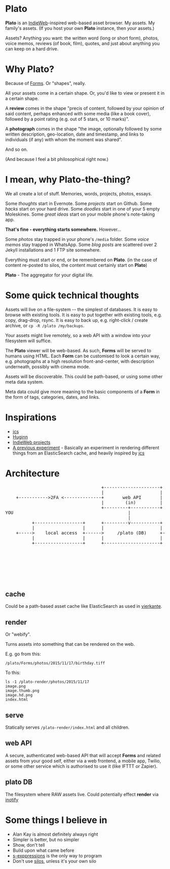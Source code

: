 # Plato

**Plato** is an [IndieWeb](https://indiewebcamp.com/why)-inspired web-based asset browser. My assets. My family's assets. (If you host your own **Plato** instance, then _your_ assets.)

Assets? Anything you want: the written word (long or short form), photos, voice memos, reviews (of book, film), quotes, and just about anything you can keep on a hard drive.

# Why Plato?

Because of [Forms](https://en.wikipedia.org/wiki/Theory_of_Forms). Or "shapes", really.

All your assets come in a certain shape. Or, you'd like to view or present it in a certain shape.

A **review** comes in the shape "precis of content, followed by your opinion of said content, perhaps enhanced with some media (like a book cover), followed by a point rating (e.g. out of 5 stars, or 10 marks)".

A **photograph** comes in the shape "the image, optionally followed by some written description, geo-location, date and timestamp, and links to individuals (if any) with whom the moment was shared".

And so on.

(And because I feel a bit philosophical right now.)

# I mean, why Plato-the-thing?

We all create a lot of stuff. Memories, words, projects, photos, essays.

Some _thoughts_ start in Evernote.
Some _projects_ start on Github.
Some _hacks_ start on your hard drive.
Some _doodles_ start in one of your 5 empty Moleskines.
Some _great ideas_ start on your mobile phone's note-taking app.

**That's fine - everything starts somewhere.** However...

Some _photos_ stay trapped in your phone's ```/media``` folder.
Some _voice memos_ stay trapped in WhatsApp.
Some _blog posts_ are scattered over 2 Jekyll installations and 1 FTP site somewhere.

Everything must start or end, or be remembered on **Plato**.
(in the case of content re-posted to silos, the content must certainly start on **Plato**)

**Plato** - The aggregator for your digital life.

# Some quick technical thoughts

Assets will live on a file-system -- the simplest of databases. It is easy to browse with existing tools. It is easy to put together with existing tools, e.g. copy, drag-drop, rsync. It is easy to back up, e.g. right-click / create archive, or ```cp -R /plato /my/backups```.

Your assets might live remotely, so a web API with a window into your filesystem will suffice.

The **Plato** viewer will be web-based. As such, **Forms** will be served to humans using HTML. Each **Form** can be customised to look a certain way, e.g. photographs at a high resolution front-and-center, with description underneath, possibly with cinema mode.

Assets will be discoverable. This could be path-based, or using some other meta data system.

Meta data could give more meaning to the basic components of a **Form** in the form of tags, categories, dates, and links.

# Inspirations

* [jcs](https://jcs.org/)
* [Huginn](https://github.com/cantino/huginn)
* [IndieWeb projects](https://indiewebcamp.com/Projects)
* [A previous experiment](https://github.com/uysio/vierkante) - Basically an experiment in rendering different things from an ElasticSearch cache, and heavily inspired by [jcs](https://jcs.org/)

# Architecture

<pre>
                                    +---------------------+                                                             
                                    |                     |                                                             
    +----------->2FA <--------------+       web API       |                                                             
                                    |        (in)         |                                                             
                                    +---------+-----------+                                                             
YOU                                           |                                                                         
                                              |                                                                         
          +------------------+      +---------v-----------+     +-----------------+     +---------------+               
          |                  |      |                     |     |                 |     |               |               
    +----->    local access  +------>     /plato (DB)     +----->     render      +----->    serve      +------>   WORLD
          |                  |      |                     |     |                 |     |    (out)      |               
          +------------------+      +---------------------+     +-------+-^-------+     +---------------+               
                                                                        | |                                             
                                                                        | |                                             
                                                                    +---v-+---+                                         
                                                                    |         |                                         
                                                                    |  cache  |                                         
                                                                    |         |                                         
                                                                    +---------+                                         
</pre>

## cache

Could be a path-based asset cache like ElasticSearch as used in [vierkante](https://github.com/uysio/vierkante).

## render

Or "webify".

Turns assets into something that can be rendered on the web.

E.g. go from this:

    /plato/Forms/photos/2015/11/17/birthday.tiff

To this:

    ls -1 /plato-render/photos/2015/11/17
    image.png
    image.thumb.png
    image.hd.png
    index.html

## serve

Statically serves ```/plato-render/index.html``` and all children.

## web API

A secure, authenticated web-based API that will accept **Forms** and related assets from your good self, either via a web frontend, a mobile app, Twilio, or some other service which is authorised to use it (like IFTTT or Zapier).

## plato DB

The filesystem where RAW assets live. Could potentially effect **render** via [inotify](https://en.wikipedia.org/wiki/Inotify)

# Some things I believe in

* Alan Kay is almost definitely always right
* Simpler is better, but no simpler
* Show, don't tell
* Build upon what came before
* [s-exppressions](https://en.wikipedia.org/wiki/S-expression) is the only way to program
* Don't use [silos](https://en.wikipedia.org/wiki/Information_silo), unless it's your own silo
